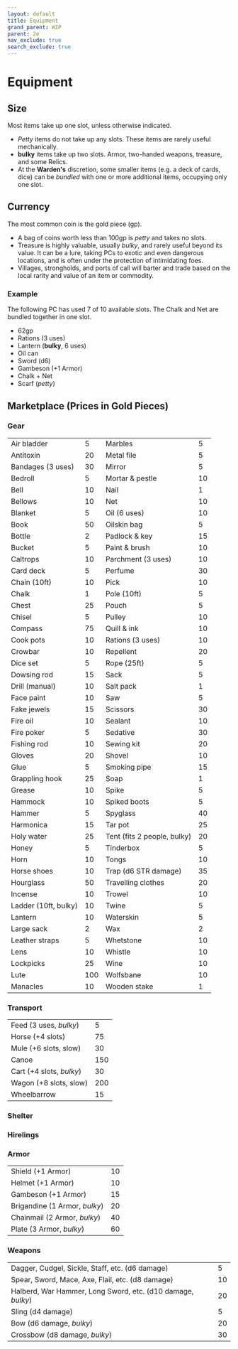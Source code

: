 ```yaml
---
layout: default
title: Equipment
grand_parent: WIP
parent: 2e
nav_exclude: true
search_exclude: true
---
```


# Equipment

## Size

Most items take up one slot, unless otherwise indicated. 

- _Petty_ items do not take up any slots. These items are rarely useful mechanically. 
- __bulky__ items take up two slots. Armor, two-handed weapons, treasure, and some Relics.
- At the **Warden's** discretion, some smaller items (e.g. a deck of cards, dice) can be _bundled_ with one or more additional items, occupying only one slot.

## Currency

The most common coin is the gold piece (gp). 
- A bag of coins worth less than 100gp is _petty_ and takes no slots.
- Treasure is highly valuable, usually _bulky_, and rarely useful beyond its value. It can be a lure, taking PCs to exotic and even dangerous locations, and is often under the protection of intimidating foes.
- Villages, strongholds, and ports of call will barter and trade based on the local rarity and value of an item or commodity.

### Example

The following PC has used 7 of 10 available slots. The Chalk and Net are bundled together in one slot.

- 62gp
- Rations (3 uses)
- Lantern (__bulky__, 6 uses)
- Oil can
- Sword (d6)
- Gambeson (+1 Armor)
- Chalk + Net 
- Scarf (_petty_)

## Marketplace (Prices in Gold Pieces)  

### Gear

|                      |      |                             |      |
| -------------------- | ---- | --------------------------- | ---- |
| Air bladder          | 5    | Marbles                     | 5    |
| Antitoxin            | 20   | Metal file                  | 5    |
| Bandages (3 uses)    | 30   | Mirror                      | 5    |
| Bedroll              | 5    | Mortar & pestle             | 10   |
| Bell                 | 10   | Nail                        | 1    |
| Bellows              | 10   | Net                         | 10   |
| Blanket              | 5    | Oil (6 uses)                | 10   |
| Book                 | 50   | Oilskin bag                 | 5    |
| Bottle               | 2    | Padlock & key               | 15   |
| Bucket               | 5    | Paint & brush               | 10   |
| Caltrops             | 10   | Parchment (3 uses)          | 10   |
| Card deck            | 5    | Perfume                     | 30   |
| Chain (10ft)         | 10   | Pick                        | 10   |
| Chalk                | 1    | Pole (10ft)                 | 5    |
| Chest                | 25   | Pouch                       | 5    |
| Chisel               | 5    | Pulley                      | 10   |
| Compass              | 75   | Quill & ink                 | 10   |
| Cook pots            | 10   | Rations (3 uses)            | 10   |
| Crowbar              | 10   | Repellent                   | 20   |
| Dice set             | 5    | Rope (25ft)                 | 5    |
| Dowsing rod          | 15   | Sack                        | 5    |
| Drill (manual)       | 10   | Salt pack                   | 1    |
| Face paint           | 10   | Saw                         | 5    |
| Fake jewels          | 15   | Scissors                    | 30   |
| Fire oil             | 10   | Sealant                     | 10   |
| Fire poker           | 5    | Sedative                    | 30   |
| Fishing rod          | 10   | Sewing kit                  | 20   |
| Gloves               | 20   | Shovel                      | 10   |
| Glue                 | 5    | Smoking pipe                | 15   |
| Grappling hook       | 25   | Soap                        | 1    |
| Grease               | 10   | Spike                       | 5    |
| Hammock              | 10   | Spiked boots                | 5    |
| Hammer               | 5    | Spyglass                    | 40   |
| Harmonica            | 15   | Tar pot                     | 25   |
| Holy water           | 25   | Tent (fits 2 people, bulky) | 20   |
| Honey                | 5    | Tinderbox                   | 5    |
| Horn                 | 10   | Tongs                       | 10   |
| Horse shoes          | 10   | Trap (d6 STR damage)        | 35   |
| Hourglass            | 50   | Travelling clothes          | 20   |
| Incense              | 10   | Trowel                      | 10   |
| Ladder (10ft, bulky) | 10   | Twine                       | 5    |
| Lantern              | 10   | Waterskin                   | 5    |
| Large sack           | 2    | Wax                         | 2    |
| Leather straps       | 5    | Whetstone                   | 10   |
| Lens                 | 10   | Whistle                     | 10   |
| Lockpicks            | 25   | Wine                        | 10   |
| Lute                 | 100  | Wolfsbane                   | 10   |
| Manacles             | 10   | Wooden stake                | 1    |


### Transport

|                          |     |
| ------------------------ | --- |
| Feed (3 uses, _bulky_)   | 5   |
| Horse (+4 slots)         | 75  |
| Mule (+6 slots, slow)    | 30  |
| Canoe                    | 150 |
| Cart (+4 slots, _bulky_) | 30  |
| Wagon (+8 slots, slow)   | 200 |
| Wheelbarrow              | 15  |


### Shelter

### Hirelings


### Armor

|                               |     |
| ----------------------------- | --- |
| Shield (+1 Armor)             | 10  |
| Helmet (+1 Armor)             | 10  |
| Gambeson (+1 Armor)           | 15  |
| Brigandine (1 Armor, _bulky_) | 20  |
| Chainmail (2 Armor, _bulky_)  | 40  |
| Plate (3 Armor, _bulky_)      | 60  |

### Weapons

|                                                              |     |
| ------------------------------------------------------------ | --- |
| Dagger, Cudgel, Sickle,  Staff, etc. (d6  damage)            | 5   |
| Spear, Sword, Mace, Axe,  Flail, etc. (d8 damage)            | 10  |
| Halberd, War Hammer, Long  Sword, etc. (d10 damage, _bulky_) | 20  |
| Sling (d4  damage)                                           | 5   |
| Bow  (d6  damage, _bulky_)                                   | 20  |
| Crossbow (d8  damage, _bulky_)                               | 30  |